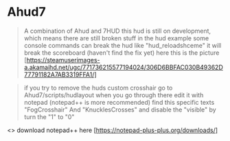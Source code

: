 # Ahud7
> A combination of Ahud and 7HUD
> this hud is still on development, which means there are still broken stuff in the hud
> example some console commands can break the hud like "hud_reloadshceme" it will break the scoreboard (haven't find the fix yet)
> here this is the picture [https://steamuserimages-a.akamaihd.net/ugc/771736215577194024/306D6BBFAC030B49362D77791182A7AB3319FFA1/]

> if you try to remove the huds custom crosshair go to Ahud7/scripts/hudlayout when you go through there edit it with notepad (notepad++ is more recommended)
> find this specific texts "FogCrosshair" And "KnucklesCrosses" and disable the "visible" by turn the "1" to "0"

<> download notepad++ here [https://notepad-plus-plus.org/downloads/]
